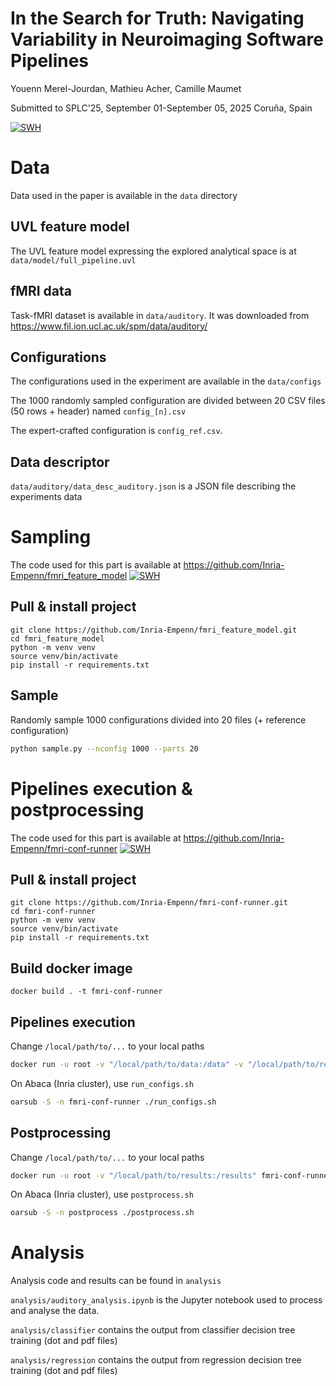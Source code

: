 # In the Search for Truth: Navigating Variability in Neuroimaging Software Pipelines
Youenn Merel-Jourdan, Mathieu Acher, Camille Maumet

Submitted to SPLC'25, September 01-September 05, 2025 Coruña, Spain

[![SWH](https://archive.softwareheritage.org/badge/swh:1:dir:b4c8f777c77a70d98351461efb07e50d18641790/)](https://archive.softwareheritage.org/swh:1:dir:b4c8f777c77a70d98351461efb07e50d18641790;origin=https://github.com/Inria-Empenn/neuro_variability_splc25;visit=swh:1:snp:e6cb0b387b560f4324237664bcc0f0c9b458e300;anchor=swh:1:rev:ac9c7052cae29072782530874064b1c4a1f03996)

# Data

Data used in the paper is available in the `data` directory

## UVL feature model

The UVL feature model expressing the explored analytical space is at `data/model/full_pipeline.uvl` 

## fMRI data

Task-fMRI dataset is available in `data/auditory`. It was downloaded from https://www.fil.ion.ucl.ac.uk/spm/data/auditory/

## Configurations

The configurations used in the experiment are available in the `data/configs`

The 1000 randomly sampled configuration are divided between 20 CSV files (50 rows + header) named `config_[n].csv`

The expert-crafted configuration is `config_ref.csv`.

## Data descriptor

`data/auditory/data_desc_auditory.json` is a JSON file describing the experiments data

# Sampling

The code used for this part is available at https://github.com/Inria-Empenn/fmri_feature_model [![SWH](https://archive.softwareheritage.org/badge/swh:1:dir:763e704299464012a925bee26659b001b1e54211/)](https://archive.softwareheritage.org/swh:1:dir:763e704299464012a925bee26659b001b1e54211;origin=https://github.com/Inria-Empenn/fmri_feature_model;visit=swh:1:snp:80f048cbc30d119646b894d9cd9f2e4401427fdd;anchor=swh:1:rev:473edb27cf19d6adfc40a4adb751eb7c17abad76)

## Pull & install project
``` shell
git clone https://github.com/Inria-Empenn/fmri_feature_model.git
cd fmri_feature_model
python -m venv venv
source venv/bin/activate
pip install -r requirements.txt
```

## Sample
Randomly sample 1000 configurations divided into 20 files (+ reference configuration)
``` sh
python sample.py --nconfig 1000 --parts 20
```

# Pipelines execution & postprocessing

The code used for this part is available at https://github.com/Inria-Empenn/fmri-conf-runner [![SWH](https://archive.softwareheritage.org/badge/swh:1:dir:418f69eb194e6df377aea957329401855fe210b4/)](https://archive.softwareheritage.org/swh:1:dir:418f69eb194e6df377aea957329401855fe210b4;origin=https://github.com/Inria-Empenn/fmri-conf-runner;visit=swh:1:snp:0f907b083a2abe4c90c6a18bb6443625ebd43a48;anchor=swh:1:rev:65f5cd990722478558a602884fed972600289078)

## Pull & install project
``` shell
git clone https://github.com/Inria-Empenn/fmri-conf-runner.git
cd fmri-conf-runner
python -m venv venv
source venv/bin/activate
pip install -r requirements.txt
```

## Build docker image
``` shell
docker build . -t fmri-conf-runner
```

## Pipelines execution

Change `/local/path/to/...` to your local paths
``` sh
docker run -u root -v "/local/path/to/data:/data" -v "/local/path/to/results:/results" -v "/local/path/to/workdir:/work" -v "/local/path/to/configs:/configs" fmri-conf-runner python -u run.py --configs "/configs/config.csv" --data /data/data_desc.json --ref /configs/config_ref.csv
```

On Abaca (Inria cluster), use `run_configs.sh`
```sh
oarsub -S -n fmri-conf-runner ./run_configs.sh
```

## Postprocessing

Change `/local/path/to/...` to your local paths
``` sh
docker run -u root -v "/local/path/to/results:/results" fmri-conf-runner python -u postprocess.py --results "/results"
```

On Abaca (Inria cluster), use `postprocess.sh`
```sh
oarsub -S -n postprocess ./postprocess.sh
```

# Analysis

Analysis code and results can be found in `analysis`

`analysis/auditory_analysis.ipynb` is the Jupyter notebook used to process and analyse the data.

`analysis/classifier` contains the output from classifier decision tree training (dot and pdf files)

`analysis/regression` contains the output from regression decision tree training (dot and pdf files)



